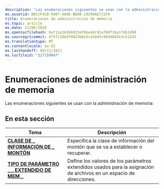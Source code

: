 ```yaml
---
description: 'Las enumeraciones siguientes se usan con la administración de memoria:'
ms.assetid: B8CCF4CB-9407-4A96-BDDB-29290AE731F0
title: Enumeraciones de administración de memoria
ms.topic: article
ms.date: 11/06/2018
ms.openlocfilehash: baf11e16360d15e7bbe4dc91a78df1ba17db1d98
ms.sourcegitcommit: d75fc10b9f0825bbe5ce5045c90d4045e3c53243
ms.translationtype: MT
ms.contentlocale: es-ES
ms.lasthandoff: 09/13/2021
ms.locfileid: "127159847"
---
```

# <a name="memory-management-enumerations"></a>Enumeraciones de administración de memoria

Las enumeraciones siguientes se usan con la administración de memoria:

## <a name="in-this-section"></a>En esta sección

| Tema                                                                 | Descripción                                                                 |
|-----------------------------------------------------------------------|-----------------------------------------------------------------------------|
| [**CLASE DE \_ INFORMACIÓN DE \_ MONTÓN**](/windows/desktop/api/winnt/ne-winnt-heap_information_class) | Especifica la clase de información del montón que se va a establecer o recuperar. |
| [**TIPO DE PARÁMETRO \_ \_ EXTENDIDO DE MEM \_**](/windows/desktop/api/WinNT/ne-winnt-mem_extended_parameter_type) | Define los valores de los parámetros extendidos usados para la asignación de archivos en un espacio de direcciones. |
